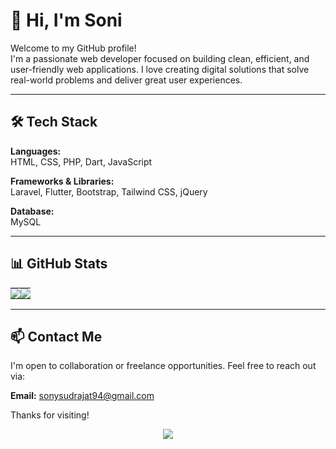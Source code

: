 # 👋 Hi, I'm Soni

Welcome to my GitHub profile!  
I'm a passionate web developer focused on building clean, efficient, and user-friendly web applications. I love creating digital solutions that solve real-world problems and deliver great user experiences.

---

## 🛠️ Tech Stack

**Languages:**  
HTML, CSS, PHP, Dart, JavaScript

**Frameworks & Libraries:**  
Laravel, Flutter, Bootstrap, Tailwind CSS, jQuery

**Database:**  
MySQL

---

## 📊 GitHub Stats

<table cellspacing="0" cellpadding="0" style="border: none;">
  <tr>
    <td style="padding: 0; border: none;">
      <img src="https://github-readme-stats.vercel.app/api?username=SonnySon1&theme=prussian&show_icons=true&hide_border=true&count_private=true" />
    </td>
    <td style="padding: 0; border: none;">
      <img src="https://github-readme-stats.vercel.app/api/top-langs/?username=SonnySon1&theme=prussian&show_icons=true&hide_border=true&layout=compact" />
    </td>
  </tr>
</table>

---

## 📫 Contact Me

I'm open to collaboration or freelance opportunities. Feel free to reach out via:

**Email:** [sonysudrajat94@gmail.com](mailto:sonysudrajat94@gmail.com)

Thanks for visiting!
<div align="center">
  <img src="https://visitor-badge.laobi.icu/badge?page_id=SonnySon1.SonnySon1&"  />
</div>
